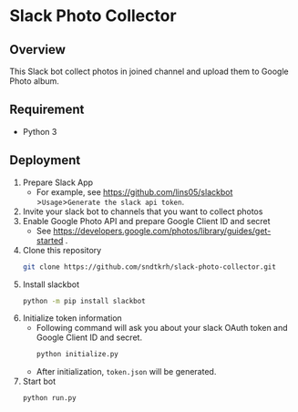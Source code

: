 # Slack Photo Collector

## Overview
This Slack bot collect photos in joined channel and upload them to Google Photo album.

## Requirement
- Python 3

## Deployment
1. Prepare Slack App
    - For example, see https://github.com/lins05/slackbot >`Usage`>`Generate the slack api token`.
1. Invite your slack bot to channels that you want to collect photos
1. Enable Google Photo API and prepare Google Client ID and secret
    - See https://developers.google.com/photos/library/guides/get-started .
1. Clone this repository
    ```bash
    git clone https://github.com/sndtkrh/slack-photo-collector.git
    ```
1. Install slackbot
    ```bash
    python -m pip install slackbot
    ```
1. Initialize token information
    - Following command will ask you about your slack OAuth token and Google Client ID and secret.
        ```bash
        python initialize.py
        ```
    - After initialization, `token.json` will be generated.
1. Start bot
    ```bash
    python run.py
    ```

